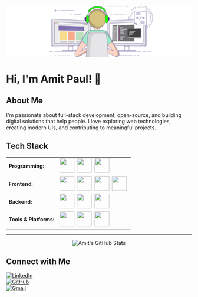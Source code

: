 ![Header](https://raw.githubusercontent.com/leorrose/leorrose/master/readme_header.gif "Header")

# Hi, I'm Amit Paul! 👋

## About Me
I'm passionate about full-stack development, open-source, and building digital solutions that help people. I love exploring web technologies, creating modern UIs, and contributing to meaningful projects.

## Tech Stack

<table>
  <tr>
    <td><b>Programming:</b></td>
    <td>
      <img src="https://go-skill-icons.vercel.app/api/icons?i=cpp" width="40" height="40"/>&nbsp;
      <img src="https://go-skill-icons.vercel.app/api/icons?i=python" width="40" height="40"/>&nbsp;
      <img src="https://go-skill-icons.vercel.app/api/icons?i=javascript" width="40" height="40"/>&nbsp;
    </td>
  </tr>
  <tr>
    <td><b>Frontend:</b></td>
    <td>
      <img src="https://go-skill-icons.vercel.app/api/icons?i=html" width="40" height="40"/>&nbsp;
      <img src="https://go-skill-icons.vercel.app/api/icons?i=css" width="40" height="40"/>&nbsp;
      <img src="https://go-skill-icons.vercel.app/api/icons?i=react" width="40" height="40"/>&nbsp;
      <img src="https://go-skill-icons.vercel.app/api/icons?i=bootstrap" width="40" height="40"/>&nbsp;
    </td>
  </tr>
  <tr>
    <td><b>Backend:</b></td>
    <td>
      <img src="https://go-skill-icons.vercel.app/api/icons?i=nodejs" width="40" height="40"/>&nbsp;
      <img src="https://go-skill-icons.vercel.app/api/icons?i=expressjs" width="40" height="40"/>&nbsp;
      <img src="https://go-skill-icons.vercel.app/api/icons?i=mysql" width="40" height="40"/>&nbsp;
    </td>
  </tr>
  <tr>
    <td><b>Tools & Platforms:</b></td>
    <td>
      <img src="https://go-skill-icons.vercel.app/api/icons?i=git" width="40" height="40"/>&nbsp;
      <img src="https://go-skill-icons.vercel.app/api/icons?i=github" width="40" height="40"/>&nbsp;
      <img src="https://go-skill-icons.vercel.app/api/icons?i=vscode" width="40" height="40"/>&nbsp;
    </td>
  </tr>
</table>

<hr>

<p align="center">
  <img src="https://github-readme-stats.vercel.app/api?username=amitpaul2004&show_icons=true&hide_title=true&bg_color=0D1117&title_color=58A6FF&icon_color=79C0FF&text_color=C9D1D9&border_radius=10&hide_border=true&include_all_commits=true&count_private=true" alt="Amit's GitHub Stats" />
</p>

## Connect with Me

[![LinkedIn](https://go-skill-icons.vercel.app/api/icons?i=linkedin)](https://www.linkedin.com/in/amitpaul)  
[![GitHub](https://go-skill-icons.vercel.app/api/icons?i=github)](https://github.com/amitpaul2004)  
[![Gmail](https://go-skill-icons.vercel.app/api/icons?i=gmail)](mailto:pal900290@gmail.com)
